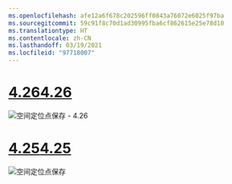 ```yaml
---
ms.openlocfilehash: afe12a6f678c202596ff0843a76072e6025f97ba
ms.sourcegitcommit: 59c91f8c70d1ad30995fba6cf862615e25e78d10
ms.translationtype: HT
ms.contentlocale: zh-CN
ms.lasthandoff: 03/19/2021
ms.locfileid: "97718007"
---
```

# <a name="426"></a>[<span data-ttu-id="831f9-101">4.26</span><span class="sxs-lookup"><span data-stu-id="831f9-101">4.26</span></span>](#tab/426)

![空间定位点保存 - 4.26](../images/local-spatial-anchors-img-02.png)

# <a name="425"></a>[<span data-ttu-id="831f9-103">4.25</span><span class="sxs-lookup"><span data-stu-id="831f9-103">4.25</span></span>](#tab/425)

![空间定位点保存](../images/unreal-spatialanchors-save.PNG)
